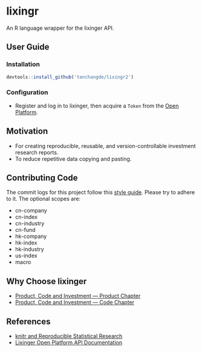 
# lixingr

An R language wrapper for the lixinger API.

## User Guide

### Installation

``` r
devtools::install_github('tanchangde/lixingr2')
```

### Configuration

- Register and log in to lixinger, then acquire a `Token` from the [Open
  Platform](https://www.lixinger.com/open/api/token).

## Motivation

- For creating reproducible, reusable, and version-controllable
  investment research reports.
- To reduce repetitive data copying and pasting.

## Contributing Code

The commit logs for this project follow this [style
guide](https://open.leancloud.cn/git-commit-message/). Please try to
adhere to it. The optional scopes are:

- cn-company
- cn-index
- cn-industry
- cn-fund
- hk-company
- hk-index
- hk-industry
- us-index
- macro

## Why Choose lixinger

- [Product, Code and Investment — Product
  Chapter](https://www.lixinger.com/marketing/about-us-product)
- [Product, Code and Investment — Code
  Chapter](https://www.lixinger.com/marketing/about-us-coding)

## References

- [knitr and Reproducible Statistical
  Research](https://cosx.org/2012/06/reproducible-research-with-knitr/)
- [Lixinger Open Platform API
  Documentation](https://www.lixinger.com/open/api/doc)
